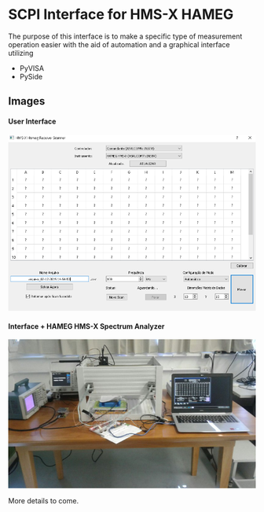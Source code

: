 # SCPI Interface for HMS-X HAMEG

The purpose of this interface is to make a specific type of measurement operation easier with the aid of automation and a graphical interface utilizing 

- PyVISA
- PySide

## Images


#### User Interface

![alt text](./images/Analisador2.PNG "Logo Title Text 1")

#### Interface + HAMEG HMS-X Spectrum Analyzer 

![alt text](./images/bancada.jpeg "Logo Title Text 1")


More details to come.